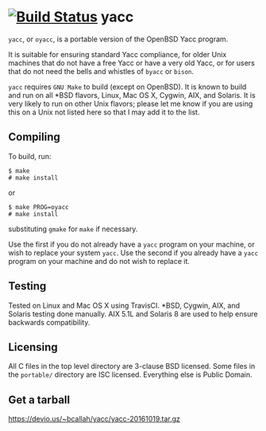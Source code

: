 [![Build Status](https://travis-ci.org/ibara/yacc.svg?branch=master)](https://travis-ci.org/ibara/yacc)
yacc
====
`yacc`, or `oyacc`, is a portable version of the OpenBSD Yacc program.

It is suitable for ensuring standard Yacc compliance, for older Unix machines
that do not have a free Yacc or have a very old Yacc, or for users that do not
need the bells and whistles of `byacc` or `bison`.

`yacc` requires `GNU Make` to build (except on OpenBSD). It is known to build
and run on all *BSD flavors, Linux, Mac OS X, Cygwin, AIX, and Solaris. It is
very likely to run on other Unix flavors; please let me know if you are using
this on a Unix not listed here so that I may add it to the list.

Compiling
---------
To build, run:
```
$ make
# make install
```
or
```
$ make PROG=oyacc
# make install
```
substituting `gmake` for `make` if necessary.

Use the first if you do not already have a `yacc` program on your machine, or
wish to replace your system `yacc`. Use the second if you already have a `yacc`
program on your machine and do not wish to replace it.

Testing
-------
Tested on Linux and Mac OS X using TravisCI. *BSD, Cygwin, AIX, and Solaris
testing done manually. AIX 5.1L and Solaris 8 are used to help ensure backwards
compatibility.

Licensing
---------
All C files in the top level directory are 3-clause BSD licensed. Some files in
the `portable/` directory are ISC licensed. Everything else is Public Domain.

Get a tarball
-------------
https://devio.us/~bcallah/yacc/yacc-20161019.tar.gz
